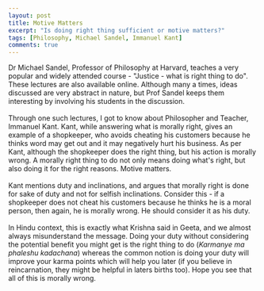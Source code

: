 ```yaml
---
layout: post
title: Motive Matters
excerpt: "Is doing right thing sufficient or motive matters?"
tags: [Philosophy, Michael Sandel, Immanuel Kant]
comments: true
---
```

Dr Michael Sandel, Professor of Philosophy at Harvard, teaches a very
popular and widely attended course - "Justice - what is right thing to do". 
These lectures are also available online. Although many a times,
ideas discussed are very abstract in nature, but Prof Sandel keeps
them interesting by
involving his students in the discussion.
<br />
<br />
Through one such lectures, I got to know about Philosopher and
Teacher, Immanuel Kant. Kant, while answering what is morally right,
gives an example of a shopkeeper,
who avoids cheating his customers because he thinks word may get out
and it may negatively hurt his business. As per Kant, although the
shopkeeper does the right thing, but his action is morally wrong. A morally right thing to do
not only means doing what's right, 
but also doing it for the right reasons. Motive matters.
<br />
<br />
Kant mentions duty and inclinations, and argues that morally right is
done for sake of duty and not for selfish inclinations. Consider this - if a shopkeeper
does not cheat his customers because he thinks he is a moral person,
then again, he is morally wrong. He should consider it as his duty.
<br />
<br />
In Hindu context, this is exactly what Krishna said in Geeta, and we almost
always misunderstand the message.
Doing your duty without considering the potential benefit you might
get is the right thing to do (_Karmanye ma phaleshu kadachana_)
whereas the common notion is doing your duty will improve your karma
points which will help you later (if you believe in reincarnation,
they might be helpful in laters births too). Hope you see that all of this is morally wrong.
